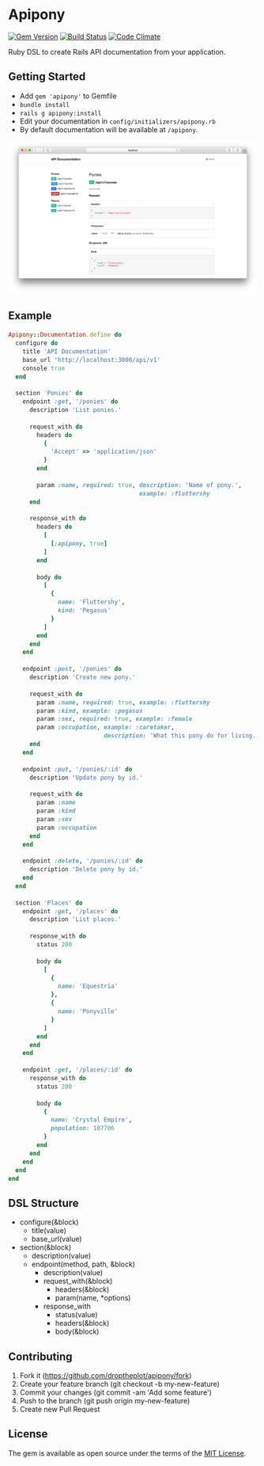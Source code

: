 # Apipony

[![Gem Version](https://badge.fury.io/rb/apipony.svg)](https://badge.fury.io/rb/apipony)
[![Build Status](https://travis-ci.org/droptheplot/apipony.svg?branch=travis)](https://travis-ci.org/droptheplot/apipony)
[![Code Climate](https://codeclimate.com/github/droptheplot/apipony/badges/gpa.svg)](https://codeclimate.com/github/droptheplot/apipony)

Ruby DSL to create Rails API documentation from your application.

## Getting Started
* Add `gem 'apipony'` to Gemfile
* `bundle install`
* `rails g apipony:install`
* Edit your documentation in `config/initializers/apipony.rb`
* By default documentation will be available at `/apipony`.

![Example](https://raw.githubusercontent.com/droptheplot/apipony/master/preview.png)

## Example

```ruby
Apipony::Documentation.define do
  configure do
    title 'API Documentation'
    base_url 'http://localhost:3000/api/v1'
    console true
  end

  section 'Ponies' do
    endpoint :get, '/ponies' do
      description 'List ponies.'

      request_with do
        headers do
          {
            'Accept' => 'application/json'
          }
        end

        param :name, required: true, description: 'Name of pony.',
                                     example: :fluttershy
      end

      response_with do
        headers do
          [
            [:apipony, true]
          ]
        end

        body do
          [
            {
              name: 'Fluttershy',
              kind: 'Pegasus'
            }
          ]
        end
      end
    end

    endpoint :post, '/ponies' do
      description 'Create new pony.'

      request_with do
        param :name, required: true, example: :fluttershy
        param :kind, example: :pegasus
        param :sex, required: true, example: :female
        param :occupation, example: :caretaker,
                           description: 'What this pony do for living.'
      end
    end

    endpoint :put, '/ponies/:id' do
      description 'Update pony by id.'

      request_with do
        param :name
        param :kind
        param :sex
        param :occupation
      end
    end

    endpoint :delete, '/ponies/:id' do
      description 'Delete pony by id.'
    end
  end

  section 'Places' do
    endpoint :get, '/places' do
      description 'List places.'

      response_with do
        status 200

        body do
          [
            {
              name: 'Equestria'
            },
            {
              name: 'Ponyville'
            }
          ]
        end
      end
    end

    endpoint :get, '/places/:id' do
      response_with do
        status 200

        body do
          {
            name: 'Crystal Empire',
            population: 107706
          }
        end
      end
    end
  end
end
```

## DSL Structure

* configure(&block)
  * title(value)
  * base_url(value)
* section(&block)
  * description(value)
  * endpoint(method, path, &block)
    * description(value)
    * request_with(&block)
      * headers(&block)
      * param(name, *options)
    * response_with
      * status(value)
      * headers(&block)
      * body(&block)

## Contributing

1. Fork it (https://github.com/droptheplot/apipony/fork)
2. Create your feature branch (git checkout -b my-new-feature)
3. Commit your changes (git commit -am 'Add some feature')
4. Push to the branch (git push origin my-new-feature)
5. Create new Pull Request

## License

The gem is available as open source under the terms of the [MIT License](http://opensource.org/licenses/MIT).
